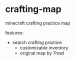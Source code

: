 # crafting-map
minecraft crafting practice map

features:
* search crafting practice
  * customizable inventory
  * original map by 7rowl
